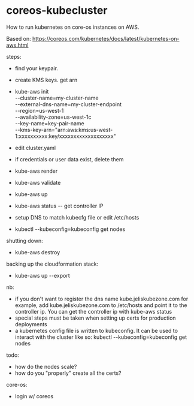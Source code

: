 # coreos-kubecluster

How to run kubernetes on core-os instances on AWS.

Based on: 
    https://coreos.com/kubernetes/docs/latest/kubernetes-on-aws.html

steps:
 * find your keypair. 
 * create KMS keys. get arn
 * kube-aws init \
 --cluster-name=my-cluster-name \
 --external-dns-name=my-cluster-endpoint \
 --region=us-west-1 \
 --availability-zone=us-west-1c \
 --key-name=key-pair-name \
 --kms-key-arn="arn:aws:kms:us-west-1:xxxxxxxxxx:key/xxxxxxxxxxxxxxxxxxx"
 
 * edit cluster.yaml
 * if credentials or user data exist, delete them
 * kube-aws render
 * kube-aws validate
 * kube-aws up
 * kube-aws status -- get controller IP
 * setup DNS to match kubecfg file or edit /etc/hosts
 * kubectl --kubeconfig=kubeconfig get nodes


shutting down:
* kube-aws destroy

backing up the cloudformation stack:
* kube-aws up --export

nb:
* if you don't want to register the dns name kube.jeliskubezone.com for example, add kube.jeliskubezone.com to /etc/hosts and point it to the controller
ip. You can get the controller ip with kube-aws status
* special steps must be taken when setting up certs for production deployments
* a kubernetes config file is written to kubeconfig. It can be used to interact with the cluster like so: kubectl --kubeconfig=kubeconfig get nodes

todo: 
* how do the nodes scale?
* how do you "properly" create all the certs?

core-os: 
* login w/ coreos
